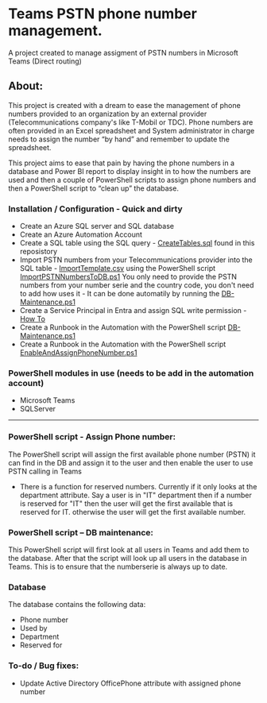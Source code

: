 # Teams PSTN phone number management.

A project created to manage assigment of PSTN numbers in Microsoft Teams (Direct routing)

## About: 

This project is created with a dream to ease the management of phone numbers provided to an organization by an external provider (Telecommunications company's like T-Mobil or TDC). Phone numbers are often provided in an Excel spreadsheet and System administrator in charge needs to assign the number “by hand” and remember to update the spreadsheet. 

This project aims to ease that pain by having the phone numbers in a database and Power BI report to display insight in to how the numbers are used and then a couple of PowerShell scripts to assign phone numbers and then a PowerShell script to “clean up” the database. 
  
### Installation / Configuration - Quick and dirty

- Create an Azure SQL server and SQL database
- Create an Azure Automation Account 
- Create a SQL table using the SQL query - [CreateTables.sql](https://github.com/ChrFrohn/MSTeams-PhoneNumberMgmt/blob/main/CreateTables.sql) found in this reposistory
- Import PSTN numbers from your Telecommunications provider into the SQL table - [ImportTemplate.csv](https://github.com/ChrFrohn/MSTeams-PhoneNumberMgmt/blob/main/PhoneNumberImportTemplate.csv) using the PowerShell script [ImportPSTNNumbersToDB.ps1](https://github.com/ChrFrohn/MSTeams-PhoneNumberMgmt/blob/main/ImportPSTNNumbersToDB.ps1)
You only need to provide the PSTN numbers from your number serie and the country code, you don't need to add how uses it - It can be done automatily by running the [DB-Maintenance.ps1](https://github.com/ChrFrohn/MSTeams-PhoneNumberMgmt/blob/main/DB-Maintenance.ps1)
- Create a Service Principal in Entra and assign SQL write permission - [How To](https://www.christianfrohn.dk/2022/04/17/using-azure-service-principal-to-run-powershell-script-on-azure-sql-server-managed-instance/)
- Create a Runbook in the Automation with the PowerShell script [DB-Maintenance.ps1](https://github.com/ChrFrohn/MSTeams-PhoneNumberMgmt/blob/main/DB-Maintenance.ps1)
- Create a Runbook in the Automation with the PowerShell script [EnableAndAssignPhoneNumber.ps1](https://github.com/ChrFrohn/MSTeams-PhoneNumberMgmt/blob/main/EnableAndAssignPhoneNumber.ps1)

### PowerShell modules in use (needs to be add in the automation account)

- Microsoft Teams
- SQLServer

---------------------------------------------------- -------------------------- -------------------------- --------------------------  

### PowerShell script - Assign Phone number: 

The PowerShell script will assign the first available phone number (PSTN) it can find in the DB and assign it to the user and then enable the user to use PSTN calling in Teams 
- There is a function for reserved numbers. Currently if it only looks at the department attribute. Say a user is in "IT" department then if a number is reserved for "IT" then the user will get the first available that is reserved for IT. otherwise the user will get the first available number.
 

### PowerShell script – DB maintenance: 

This PowerShell script will first look at all users in Teams and add them to the database. After that the script will look up all users in the database in Teams.
This is to ensure that the numberserie is always up to date.
 

### Database 

The database contains the following data: 
* Phone number 
* Used by 
* Department 
* Reserved for 


### To-do / Bug fixes:

* Update Active Directory OfficePhone attribute with assigned phone number 

